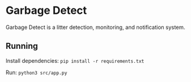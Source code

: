 # Garbage Detect

Garbage Detect is a litter detection, monitoring, and notification system.

## Running

Install dependencies: `pip install -r requirements.txt`

Run: `python3 src/app.py`
